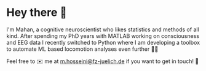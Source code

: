 # Hey there 🐸
I'm Mahan, a cognitive neuroscientist who likes statistics and methods of all kind.
After spending my PhD years with MATLAB working on consciousness and EEG data I recently switched to Python where I am developing a toolbox to automate ML based locomotion analyses even further 🏃🐊

Feel free to ✉️ me at m.hosseini@fz-juelich.de if you want to get in touch! 🐡
